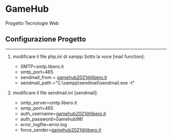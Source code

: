 # GameHub
Progetto Tecnologie Web


## Configurazione Progetto
***
1) modificare il file php.ini di xampp
   Sotto la voce [mail function]:
   * SMTP=smtp.libero.it
   * smtp_port=465
   * sendmail_from = gamehub2021@libero.it
   * sendmail_path ="C:\xampp\sendmail\sendmail.exe -t"
    
2) modificare il file sendmail.ini [sendmail]:
    *  smtp_server=smtp.libero.it
    *  smtp_port=465
    *  auth_username=gamehub2021@libero.it
    *  auth_password=Gamehub98!
    *  error_logfile=error.log
    *  force_sender=gamehub2021@libero.it